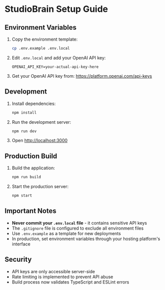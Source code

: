 # StudioBrain Setup Guide

## Environment Variables

1. Copy the environment template:

   ```bash
   cp .env.example .env.local
   ```

2. Edit `.env.local` and add your OpenAI API key:

   ```env
   OPENAI_API_KEY=your-actual-api-key-here
   ```

3. Get your OpenAI API key from: https://platform.openai.com/api-keys

## Development

1. Install dependencies:

   ```bash
   npm install
   ```

2. Run the development server:

   ```bash
   npm run dev
   ```

3. Open [http://localhost:3000](http://localhost:3000)

## Production Build

1. Build the application:

   ```bash
   npm run build
   ```

2. Start the production server:
   ```bash
   npm start
   ```

## Important Notes

- **Never commit your `.env.local` file** - it contains sensitive API keys
- The `.gitignore` file is configured to exclude all environment files
- Use `.env.example` as a template for new deployments
- In production, set environment variables through your hosting platform's interface

## Security

- API keys are only accessible server-side
- Rate limiting is implemented to prevent API abuse
- Build process now validates TypeScript and ESLint errors
